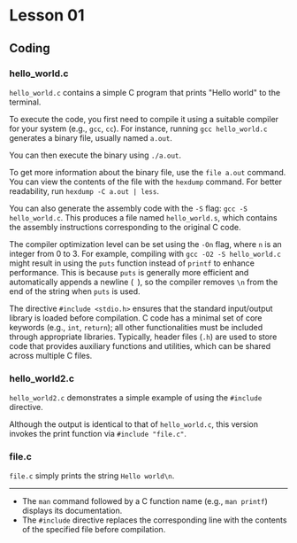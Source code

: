 # Lesson 01

## Coding

### hello_world.c

`hello_world.c` contains a simple C program that prints "Hello world" to the terminal.

To execute the code, you first need to compile it using a suitable compiler for your system (e.g., `gcc`, `cc`). For instance, running `gcc hello_world.c` generates a binary file, usually named `a.out`.

You can then execute the binary using `./a.out`.

To get more information about the binary file, use the `file a.out` command. You can view the contents of the file with the `hexdump` command. For better readability, run `hexdump -C a.out | less`.

You can also generate the assembly code with the `-S` flag: `gcc -S hello_world.c`. This produces a file named `hello_world.s`, which contains the assembly instructions corresponding to the original C code.

The compiler optimization level can be set using the `-On` flag, where `n` is an integer from 0 to 3. For example, compiling with `gcc -O2 -S hello_world.c` might result in using the `puts` function instead of `printf` to enhance performance. This is because `puts` is generally more efficient and automatically appends a newline (`
`), so the compiler removes `\n` from the end of the string when `puts` is used.

The directive `#include <stdio.h>` ensures that the standard input/output library is loaded before compilation. C code has a minimal set of core keywords (e.g., `int`, `return`); all other functionalities must be included through appropriate libraries. Typically, header files (`.h`) are used to store code that provides auxiliary functions and utilities, which can be shared across multiple C files.

### hello_world2.c

`hello_world2.c` demonstrates a simple example of using the `#include` directive.

Although the output is identical to that of `hello_world.c`, this version invokes the print function via `#include "file.c"`.

### file.c

`file.c` simply prints the string `Hello world\n`.

---

- The `man` command followed by a C function name (e.g., `man printf`) displays its documentation.
- The `#include` directive replaces the corresponding line with the contents of the specified file before compilation.
